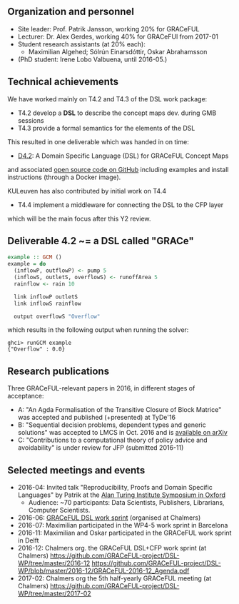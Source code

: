 ## Organization and personnel

* Site leader: Prof. Patrik Jansson, working 20% for GRACeFUL
* Lecturer: Dr. Alex Gerdes, working 40% for GRACeFUl from 2017-01
* Student research assistants (at 20% each):
    * Maximilian Algehed; Sólrún Einarsdóttir, Oskar Abrahamsson
* (PhD student: Irene Lobo Valbuena, until 2016-05.)

## Technical achievements

We have worked mainly on T4.2 and T4.3 of the DSL work package:

* T4.2 develop a **DSL** to describe the concept maps dev. during GMB sessions
* T4.3 provide a formal semantics for the elements of the DSL

This resulted in one deliverable which was handed in on time:

* [D4.2](deliverables/d4.2/): A Domain Specific Language (DSL) for GRACeFUL Concept Maps

and associated
[open source code on GitHub](https://github.com/GRACeFUL-project/GRACe) including
examples and install instructions (through a Docker image).

KULeuven has also contributed by initial work on T4.4

* T4.4 implement a middleware for connecting the DSL to the CFP layer

which will be the main focus after this Y2 review.

## Deliverable 4.2 ~= a DSL called "GRACe"

```haskell
example :: GCM ()
example = do
  (inflowP, outflowP) <- pump 5
  (inflowS, outletS, overflowS) <- runoffArea 5
  rainflow <- rain 10

  link inflowP outletS
  link inflowS rainflow

  output overflowS "Overflow"
```

which results in the following output when running the solver:

```
ghci> runGCM example
{"Overflow" : 0.0}
```




## Research publications

Three GRACeFUL-relevant papers in 2016, in different stages of acceptance:

* A: "An Agda Formalisation of the Transitive Closure of Block Matrice" was accepted and published (+presented) at TyDe'16
* B: "Sequential decision problems, dependent types and generic solutions" was accepted to LMCS in Oct. 2016 and is [available on arXiv](https://arxiv.org/abs/1610.07145)
* C: "Contributions to a computational theory of policy advice and avoidability" is under review for JFP (submitted 2016-11)

## Selected meetings and events

* 2016-04: Invited talk "Reproducibility, Proofs and Domain Specific Languages" by Patrik at the [Alan Turing Institute Symposium in Oxford](https://github.com/patrikja/CoeGSS/tree/master/2016-04)
    * Audience: ~70 participants: Data Scientists, Publishers, Librarians, Computer Scientists.
* 2016-06: [GRACeFUL DSL work sprint](https://github.com/GRACeFUL-project/DSL-WP/tree/master/2016-06) (organised at Chalmers)
* 2016-07: Maximilian participated in the WP4-5 work sprint in Barcelona
* 2016-11: Maximilian and Oskar participated in the GRACeFUL work sprint in Delft
* 2016-12: Chalmers org. the GRACeFUL DSL+CFP work sprint (at Chalmers)
  https://github.com/GRACeFUL-project/DSL-WP/tree/master/2016-12
  https://github.com/GRACeFUL-project/DSL-WP/blob/master/2016-12/GRACeFUL-2016-12_Agenda.pdf
* 2017-02: Chalmers org the 5th half-yearly GRACeFUL meeting (at Chalmers)
  https://github.com/GRACeFUL-project/DSL-WP/tree/master/2017-02
